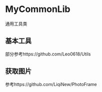 # MyCommonLib
通用工具类

## 基本工具

部分参考https://github.com/Leo0618/Utils

## 获取图片

参考https://github.com/LiqiNew/PhotoFrame
